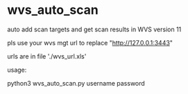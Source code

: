 # wvs_auto_scan
auto add scan targets and  get scan results in WVS version 11

pls use your wvs mgt url to replace "http://127.0.0.1:3443"

urls are in file './wvs_url.xls'

usage:

python3 wvs_auto_scan.py username password
